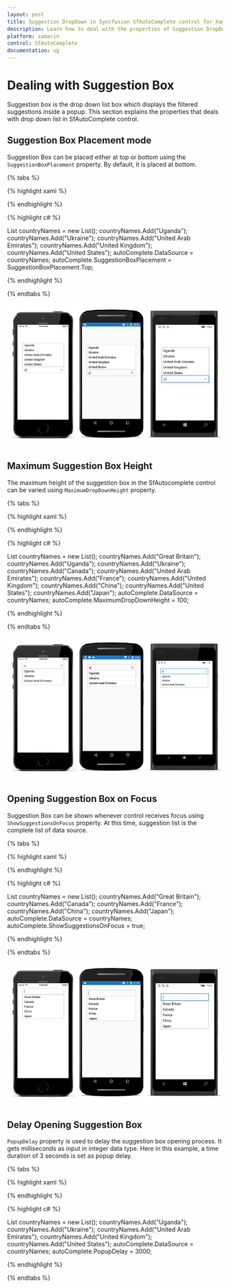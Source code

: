 ```yaml
---
layout: post
title: Suggestion DropDown in Syncfusion SfAutoComplete control for Xamarin.Forms
description: Learn how to deal with the properties of Suggestion DropDown
platform: xamarin
control: SfAutoComplete
documentation: ug
---
```


# Dealing with Suggestion Box

Suggestion box is the drop down list box which displays the filtered suggestions inside a popup. This section explains the properties that deals with drop down list in SfAutoComplete control.

## Suggestion Box Placement mode

Suggestion Box can be placed either at top or bottom using the `SuggestionBoxPlacement` property. By default, it is placed at bottom.

{% tabs %}

{% highlight xaml %}

<StackLayout VerticalOptions="Center" HorizontalOptions="Center" Padding="30">
	<autocomplete:SfAutoComplete HeightRequest="40" SuggestionBoxPlacement="Top" x:Name="autoComplete" />
</StackLayout>

{% endhighlight %}

{% highlight c# %}

List<String> countryNames = new List<String>();
countryNames.Add("Uganda");
countryNames.Add("Ukraine");
countryNames.Add("United Arab Emirates");
countryNames.Add("United Kingdom");
countryNames.Add("United States");
autoComplete.DataSource = countryNames;
autoComplete.SuggestionBoxPlacement = SuggestionBoxPlacement.Top;

{% endhighlight %}

{% endtabs %}

![](images/Dealing-with-Suggestion-Box/suggestion-box-placement-top.png)

## Maximum Suggestion Box Height

The maximum height of the suggestion box in the SfAutocomplete control can be varied using `MaximumDropDownHeight` property.

{% tabs %}

{% highlight xaml %}

<StackLayout VerticalOptions="Start" HorizontalOptions="Start" Padding="30">
	<autocomplete:SfAutoComplete HeightRequest="40" x:Name="autoComplete" MaximumDropDownHeight="100" />                     
</StackLayout> 

{% endhighlight %}

{% highlight c# %}

List<String> countryNames = new List<String>();
countryNames.Add("Great Britain");
countryNames.Add("Uganda");
countryNames.Add("Ukraine");
countryNames.Add("Canada");
countryNames.Add("United Arab Emirates");
countryNames.Add("France");
countryNames.Add("United Kingdom");
countryNames.Add("China");
countryNames.Add("United States");
countryNames.Add("Japan");
autoComplete.DataSource = countryNames;
autoComplete.MaximumDropDownHeight = 100;

{% endhighlight %}

{% endtabs %}

![](images/Dealing-with-Suggestion-Box/maximum-dropdown-height.png)

## Opening Suggestion Box on Focus

Suggestion Box can be shown whenever control receives focus using `ShowSuggestionsOnFocus` property. At this time, suggestion list is the complete list of data source.

{% tabs %}

{% highlight xaml %}

<StackLayout VerticalOptions="Start" HorizontalOptions="Start" Padding="30">
	<autocomplete:SfAutoComplete HeightRequest="40" x:Name="autoComplete" ShowSuggestionsOnFocus="true" />                        
</StackLayout> 

{% endhighlight %}

{% highlight c# %}

List<String> countryNames = new List<String>();
countryNames.Add("Great Britain");
countryNames.Add("Canada");
countryNames.Add("France");
countryNames.Add("China");
countryNames.Add("Japan");
autoComplete.DataSource = countryNames;
autoComplete.ShowSuggestionsOnFocus = true;

{% endhighlight %}

{% endtabs %}

![](images/Dealing-with-Suggestion-Box/show-suggestions-on-focus.png)

## Delay Opening Suggestion Box

`PopupDelay` property is used to delay the suggestion box opening process. It gets milliseconds as input in integer data type.
Here in this example, a time duration of 3 seconds is set as popup delay.

{% tabs %}

{% highlight xaml %}

<StackLayout VerticalOptions="StartAndExpand" HorizontalOptions="StartAndExpand" Padding="30">
	<autocomplete:SfAutoComplete HeightRequest="40" x:Name="autoComplete" PopupDelay="3000" />                            
</StackLayout> 

{% endhighlight %}

{% highlight c# %}

List<String> countryNames = new List<String>();
countryNames.Add("Uganda");
countryNames.Add("Ukraine");
countryNames.Add("United Arab Emirates");
countryNames.Add("United Kingdom");
countryNames.Add("United States");
autoComplete.DataSource = countryNames;
autoComplete.PopupDelay = 3000;

{% endhighlight %}

{% endtabs %}